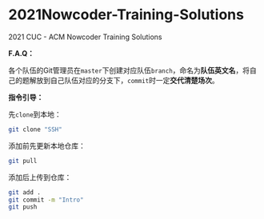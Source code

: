 # 2021Nowcoder-Training-Solutions
2021 CUC - ACM Nowcoder Training Solutions

**F.A.Q：**

各个队伍的Git管理员在`master`下创建对应队伍`branch`，命名为**队伍英文名**，将自己的题解放到自己队伍对应的分支下，`commit`时一定**交代清楚场次**。

**指令引导：**

先`clone`到本地：

```bash
git clone "SSH"
```

添加前先更新本地仓库：

```bash
git pull
```

添加后上传到仓库：

```bash
git add .
git commit -m "Intro"
git push
```

